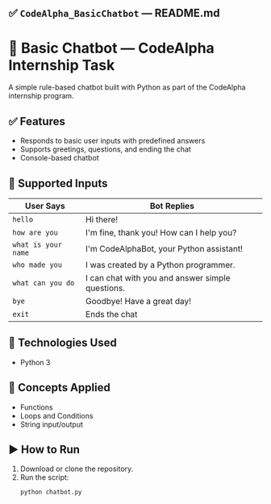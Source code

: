 ## ✅ `CodeAlpha_BasicChatbot` — README.md

# 🤖 Basic Chatbot — CodeAlpha Internship Task

A simple rule-based chatbot built with Python as part of the CodeAlpha internship program.

## ✅ Features
- Responds to basic user inputs with predefined answers
- Supports greetings, questions, and ending the chat
- Console-based chatbot

## 💬 Supported Inputs

| User Says             | Bot Replies                                  |
|-----------------------|----------------------------------------------|
| `hello`               | Hi there!                                    |
| `how are you`         | I'm fine, thank you! How can I help you?     |
| `what is your name`   | I'm CodeAlphaBot, your Python assistant!     |
| `who made you`        | I was created by a Python programmer.        |
| `what can you do`     | I can chat with you and answer simple questions. |
| `bye`                 | Goodbye! Have a great day!                   |
| `exit`                | Ends the chat                                |

## 📌 Technologies Used
- Python 3

## 🧠 Concepts Applied
- Functions
- Loops and Conditions
- String input/output

## ▶️ How to Run
1. Download or clone the repository.
2. Run the script:
   ```bash
   python chatbot.py
